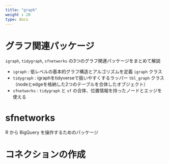 ```yaml
---
title: "graph"
weight : 20
type: docs
---
```



# グラフ関連パッケージ

`igraph`, `tidygraph`, `sfnetworks` の3つのグラフ関連パッケージをまとめて解説

- `igraph` : 低レベルの基本的グラフ構造とアルゴリズムを定義 `igraph` クラス
- `tidygraph` : igraphをtidyverseで扱いやすくするラッパー `tbl_graph` クラス（nodeとedgeを格納した2つのテーブルを合体したオブジェクト）
- `sfnetworks` : `tidygraph` と `sf` の合体、位置情報を持ったノードとエッジを使える

# sfnetworks

R から BigQuery を操作するためのパッケージ

# コネクションの作成

